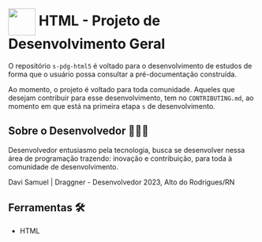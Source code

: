 <h1>
	<img src="https://i.ibb.co/QfkB43X/LOGO-DZS-BLACK-TRANSPARENT-PNG.png" width="55px" align="center" />
	<span>HTML - Projeto de Desenvolvimento Geral</span>
</h1>

O repositório `s-pdg-html5` é voltado para o desenvolvimento de estudos de forma que o usuário possa consultar a pré-documentação construída.

Ao momento, o projeto é voltado para toda comunidade. Aqueles que desejam contribuir para esse desenvolvimento, tem no `CONTRIBUTING.md`, ao momento em que está na primeira etapa `s` de desenvolvimento.

## Sobre o Desenvolvedor 👨🏻‍💻

Desenvolvedor entusiasmo pela tecnologia, busca se desenvolver nessa área de programação trazendo: inovação e contribuição, para toda à comunidade de desenvolvimento.

Davi Samuel | Draggner - Desenvolvedor
2023, Alto do Rodrigues/RN

## Ferramentas 🛠

- HTML